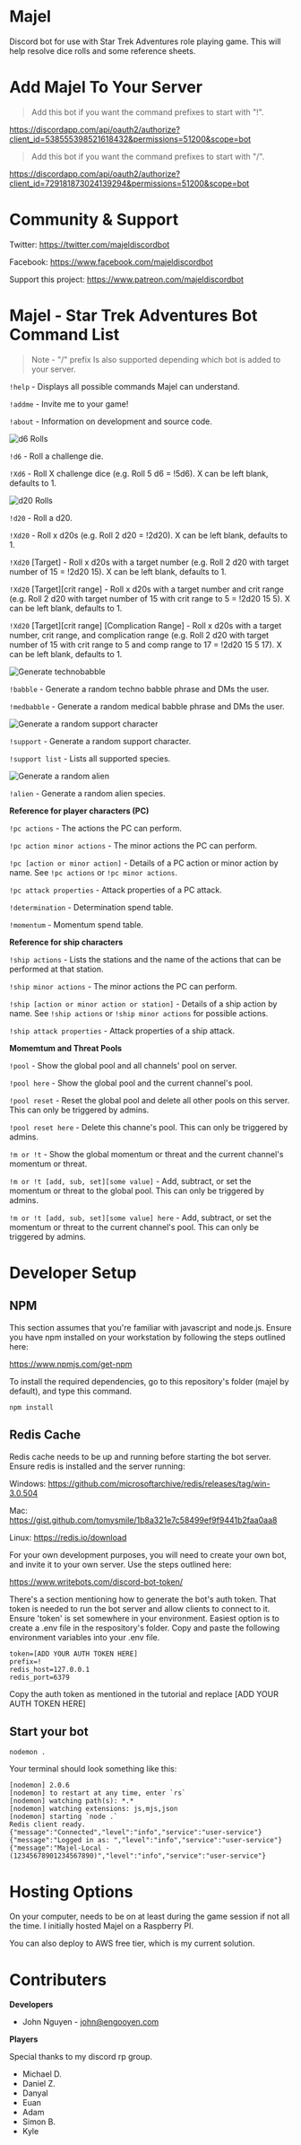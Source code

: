 # Majel

Discord bot for use with Star Trek Adventures role playing game. This will help resolve dice rolls and some reference sheets.

# Add Majel To Your Server

> Add this bot if you want the command prefixes to start with "!".

https://discordapp.com/api/oauth2/authorize?client_id=538555398521618432&permissions=51200&scope=bot

> Add this bot if you want the command prefixes to start with "/".

https://discordapp.com/api/oauth2/authorize?client_id=729181873024139294&permissions=51200&scope=bot

# Community & Support

Twitter: https://twitter.com/majeldiscordbot

Facebook: https://www.facebook.com/majeldiscordbot

Support this project: https://www.patreon.com/majeldiscordbot

# Majel - Star Trek Adventures Bot Command List

> Note - "/" prefix Is also supported depending which bot is added to your server.

`!help` - Displays all possible commands Majel can understand.

`!addme` - Invite me to your game!

`!about` - Information on development and source code.

![d6 Rolls](https://i.imgur.com/DOaORZP.png "d6 Rolls")

`!d6` - Roll a challenge die.

`!Xd6` - Roll X challenge dice (e.g. Roll 5 d6 = !5d6). X can be left blank, defaults to 1.

![d20 Rolls](https://i.imgur.com/BliWREK.png "d20 Rolls")

`!d20` - Roll a d20.

`!Xd20` - Roll x d20s (e.g. Roll 2 d20 = !2d20). X can be left blank, defaults to 1.

`!Xd20` [Target] - Roll x d20s with a target number (e.g. Roll 2 d20 with target number of 15 = !2d20 15). X can be left blank, defaults to 1.

`!Xd20` [Target][crit range] - Roll x d20s with a target number and crit range (e.g. Roll 2 d20 with target number of 15 with crit range to 5 = !2d20 15 5). X can be left blank, defaults to 1.

`!Xd20` [Target][crit range] [Complication Range] - Roll x d20s with a target number, crit range, and complication range (e.g. Roll 2 d20 with target number of 15 with crit range to 5 and comp range to 17 = !2d20 15 5 17). X can be left blank, defaults to 1.

![Generate technobabble](https://i.imgur.com/ZjEKeUc.jpg "Generate technobabble")

`!babble` - Generate a random techno babble phrase and DMs the user.

`!medbabble` - Generate a random medical babble phrase and DMs the user.

![Generate a random support character](https://i.imgur.com/66gHBEU.png "Generate a random support character")

`!support` - Generate a random support character.

`!support list` - Lists all supported species.

![Generate a random alien](https://i.imgur.com/kuuDYnj.jpg "Generate a random alien")

`!alien` - Generate a random alien species.

**Reference for player characters (PC)**

`!pc actions` - The actions the PC can perform.

`!pc action minor actions` - The minor actions the PC can perform.

`!pc [action or minor action]` - Details of a PC action or minor action by name. See `!pc actions` or `!pc minor actions`.

`!pc attack properties` - Attack properties of a PC attack.

`!determination` - Determination spend table.

`!momentum` - Momentum spend table.

**Reference for ship characters**

`!ship actions` - Lists the stations and the name of the actions that can be performed at that station.

`!ship minor actions` - The minor actions the PC can perform.

`!ship [action or minor action or station]` - Details of a ship action by name. See `!ship actions` or `!ship minor actions` for possible actions.

`!ship attack properties` - Attack properties of a ship attack.

**Momemtum and Threat Pools**

`!pool` - Show the global pool and all channels' pool on server.

`!pool here` - Show the global pool and the current channel's pool.

`!pool reset` - Reset the global pool and delete all other pools on this server. This can only be triggered by admins.

`!pool reset here` - Delete this channe's pool. This can only be triggered by admins.

`!m or !t` - Show the global momentum or threat and the current channel's momentum or threat.

`!m or !t [add, sub, set][some value]` - Add, subtract, or set the momentum or threat to the global pool. This can only be triggered by admins.

`!m or !t [add, sub, set][some value] here` - Add, subtract, or set the momentum or threat to the current channel's pool. This can only be triggered by admins.

# Developer Setup

## NPM
This section assumes that you're familiar with javascript and node.js. Ensure you have npm installed on your workstation by following the steps outlined here:

https://www.npmjs.com/get-npm

To install the required dependencies, go to this repository's folder (majel by default), and type this command.

```
npm install
```

## Redis Cache
Redis cache needs to be up and running before starting the bot server. Ensure redis is installed and the server running:

Windows: https://github.com/microsoftarchive/redis/releases/tag/win-3.0.504

Mac: https://gist.github.com/tomysmile/1b8a321e7c58499ef9f9441b2faa0aa8

Linux: https://redis.io/download

For your own development purposes, you will need to create your own bot, and invite it to your own server. Use the steps outlined here:

https://www.writebots.com/discord-bot-token/

There's a section mentioning how to generate the bot's auth token. That token is needed to run the bot server and allow clients to connect to it. Ensure 'token' is set somewhere in your environment. Easiest option is to create a .env file in the respository's folder. Copy and paste the following environment variables into your .env file.

```
token=[ADD YOUR AUTH TOKEN HERE]
prefix=!
redis_host=127.0.0.1
redis_port=6379
```
Copy the auth token as mentioned in the tutorial and replace [ADD YOUR AUTH TOKEN HERE]

## Start your bot

```
nodemon .
```

Your terminal should look something like this:
```
[nodemon] 2.0.6
[nodemon] to restart at any time, enter `rs`
[nodemon] watching path(s): *.*
[nodemon] watching extensions: js,mjs,json
[nodemon] starting `node .`
Redis client ready.
{"message":"Connected","level":"info","service":"user-service"}
{"message":"Logged in as: ","level":"info","service":"user-service"}
{"message":"Majel-Local - (12345678901234567890)","level":"info","service":"user-service"}
```

# Hosting Options

On your computer, needs to be on at least during the game session if not all the time. I initially hosted Majel on a Raspberry PI.

You can also deploy to AWS free tier, which is my current solution.

# Contributers

**Developers**

- John Nguyen - john@engooyen.com

**Players**

Special thanks to my discord rp group.

- Michael D.
- Daniel Z.
- Danyal
- Euan
- Adam
- Simon B.
- Kyle
